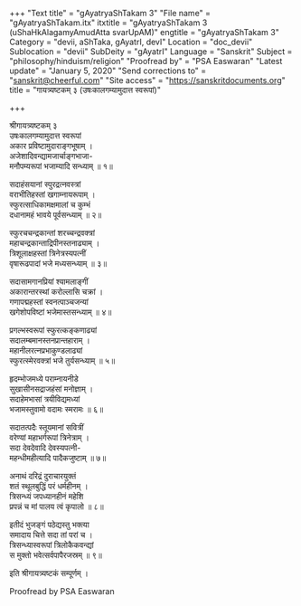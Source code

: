 +++
"Text title" = "gAyatryaShTakam 3"
"File name" = "gAyatryaShTakam.itx"
itxtitle = "gAyatryaShTakam 3 (uShaHkAlagamyAmudAtta svarUpAM)"
engtitle = "gAyatryaShTakam 3"
Category = "devii, aShTaka, gAyatrI, devI"
Location = "doc_devii"
Sublocation = "devii"
SubDeity = "gAyatrI"
Language = "Sanskrit"
Subject = "philosophy/hinduism/religion"
"Proofread by" = "PSA Easwaran"
"Latest update" = "January 5, 2020"
"Send corrections to" = "sanskrit@cheerful.com"
"Site access" = "https://sanskritdocuments.org"
title = "गायत्र्यष्टकम् ३ (उषःकालगम्यामुदात्त स्वरूपां)"

+++
  
 श्रीगायत्र्यष्टकम् ३   
उषःकालगम्यामुदात्त स्वरूपां  
     अकार प्रविष्टामुदाराङ्गभूषाम् ।  
अजेशादिवन्द्यामजार्चाङ्गभाजा-  
     मनौपम्यरूपां भजाम्यादि सन्ध्याम् ॥ १॥  
  
सदाहंसयानां स्पुरद्रत्नवस्त्रां  
     वराभीतिहस्तां खगाम्नायरूपाम् ।  
स्फुरत्साधिकामक्षमालां च कुम्भं  
     दधानामहं भावये पूर्वसन्ध्याम् ॥ २॥  
  
स्फुरचचन्द्रकान्तां शरच्चन्द्रवक्त्रां  
     महाचन्द्रकान्ताद्रिपीनस्तनाढ्याम् ।  
त्रिशूलाक्षहस्तां त्रिनेत्रस्यपत्नीं  
     वृषारूढपादां भजे मध्यसन्ध्याम् ॥ ३॥  
  
सदासामगानप्रियां श्यामलाङ्गीं  
     अकारान्तरस्थां करोल्लासि चक्रां ।  
गणापद्महस्तां स्वनत्पाञ्चजन्यां  
     खगेशोपविष्टां भजेमास्तसन्ध्याम् ॥ ४॥  
  
प्रगल्भस्वरूपां स्फुरत्कङ्कणाढ्यां  
     सदालम्बमानस्तनप्रान्तहाराम् ।  
महानीलरत्नप्रभाकुण्डलाढ्यां  
     स्फुरत्स्मेरवक्त्रां भजे तुर्यसन्ध्याम् ॥ ५॥  
  
हृदम्भोजमध्ये पराम्नायनीडे  
     सुखासीनसद्राजहंसां मनोज्ञाम् ।  
सदाहेमभासां त्रयीविद्यमध्यां  
     भजामस्तुवामो वदामः स्मरामः ॥ ६॥  
  
सदातत्पदैः स्तूयमानां सवित्रीं  
     वरेण्यां महाभर्गरूपां त्रिनेत्राम् ।  
सदा देवदेवादि देवस्यपत्नी-  
     महन्धीमहीत्यादि पादैकजुष्टाम् ॥ ७॥  
  
अनाथं दरिद्रं दुराचारयुक्तं  
     शतं स्थूलबुद्धिं परं धर्महीनम् ।  
त्रिसन्ध्यं जपध्यानहीनं महेशि  
     प्रपन्नं च मां पालय त्वं कृपालो ॥ ८॥  
  
इतीदं भुजङ्गं पठेद्यस्तु भक्त्या  
     समादाय चित्ते सदा तां परां च ।  
त्रिसन्ध्यास्वरूपां त्रिलोकैकवन्द्यां  
     स मुक्तो भवेत्सर्वपापैरजस्रम् ॥ ९॥  
  
इति श्रीगायत्र्यष्टकं सम्पूर्णम् ।  
  
  
Proofread by PSA Easwaran  
  
